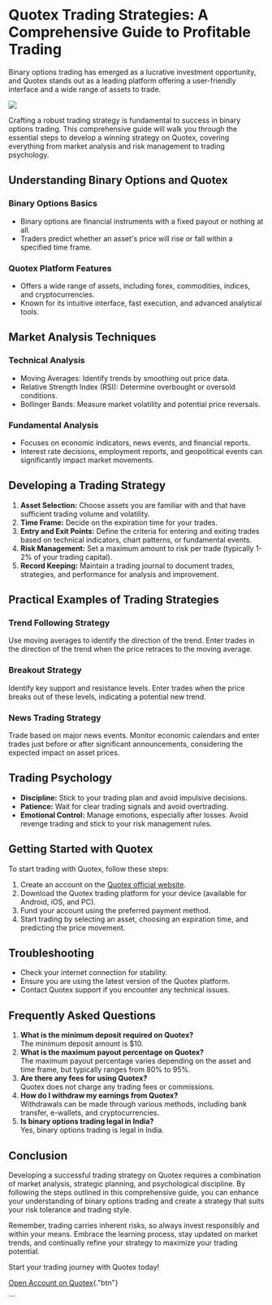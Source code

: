 # Quotex Trading Strategies: A Comprehensive Guide to Profitable Trading

Binary options trading has emerged as a lucrative investment
opportunity, and Quotex stands out as a leading platform offering a
user-friendly interface and a wide range of assets to trade.

[![](https://static.quotex.io/files/4_en/300_250.jpg)](https://traff.sbs/brokerqxlid)

Crafting a robust trading strategy is fundamental to success in binary
options trading. This comprehensive guide will walk you through the
essential steps to develop a winning strategy on Quotex, covering
everything from market analysis and risk management to trading
psychology.

## Understanding Binary Options and Quotex

### Binary Options Basics

-   Binary options are financial instruments with a fixed payout or
    nothing at all.
-   Traders predict whether an asset\'s price will rise or fall within a
    specified time frame.

### Quotex Platform Features

-   Offers a wide range of assets, including forex, commodities,
    indices, and cryptocurrencies.
-   Known for its intuitive interface, fast execution, and advanced
    analytical tools.

## Market Analysis Techniques

### Technical Analysis

-   Moving Averages: Identify trends by smoothing out price data.
-   Relative Strength Index (RSI): Determine overbought or oversold
    conditions.
-   Bollinger Bands: Measure market volatility and potential price
    reversals.

### Fundamental Analysis

-   Focuses on economic indicators, news events, and financial reports.
-   Interest rate decisions, employment reports, and geopolitical events
    can significantly impact market movements.

## Developing a Trading Strategy

1.  **Asset Selection:** Choose assets you are familiar with and that
    have sufficient trading volume and volatility.
2.  **Time Frame:** Decide on the expiration time for your trades.
3.  **Entry and Exit Points:** Define the criteria for entering and
    exiting trades based on technical indicators, chart patterns, or
    fundamental events.
4.  **Risk Management:** Set a maximum amount to risk per trade
    (typically 1-2% of your trading capital).
5.  **Record Keeping:** Maintain a trading journal to document trades,
    strategies, and performance for analysis and improvement.

## Practical Examples of Trading Strategies

### Trend Following Strategy

Use moving averages to identify the direction of the trend. Enter trades
in the direction of the trend when the price retraces to the moving
average.

### Breakout Strategy

Identify key support and resistance levels. Enter trades when the price
breaks out of these levels, indicating a potential new trend.

### News Trading Strategy

Trade based on major news events. Monitor economic calendars and enter
trades just before or after significant announcements, considering the
expected impact on asset prices.

## Trading Psychology

-   **Discipline:** Stick to your trading plan and avoid impulsive
    decisions.
-   **Patience:** Wait for clear trading signals and avoid overtrading.
-   **Emotional Control:** Manage emotions, especially after losses.
    Avoid revenge trading and stick to your risk management rules.

## Getting Started with Quotex

To start trading with Quotex, follow these steps:

1.  Create an account on the [Quotex official
    website](\%22https://traff.sbs/brokerqxsignup\%22).
2.  Download the Quotex trading platform for your device (available for
    Android, iOS, and PC).
3.  Fund your account using the preferred payment method.
4.  Start trading by selecting an asset, choosing an expiration time,
    and predicting the price movement.

## Troubleshooting

-   Check your internet connection for stability.
-   Ensure you are using the latest version of the Quotex platform.
-   Contact Quotex support if you encounter any technical issues.

## Frequently Asked Questions

1.  **What is the minimum deposit required on Quotex?**\
    The minimum deposit amount is \$10.
2.  **What is the maximum payout percentage on Quotex?**\
    The maximum payout percentage varies depending on the asset and time
    frame, but typically ranges from 80% to 95%.
3.  **Are there any fees for using Quotex?**\
    Quotex does not charge any trading fees or commissions.
4.  **How do I withdraw my earnings from Quotex?**\
    Withdrawals can be made through various methods, including bank
    transfer, e-wallets, and cryptocurrencies.
5.  **Is binary options trading legal in India?**\
    Yes, binary options trading is legal in India.

## Conclusion

Developing a successful trading strategy on Quotex requires a
combination of market analysis, strategic planning, and psychological
discipline. By following the steps outlined in this comprehensive guide,
you can enhance your understanding of binary options trading and create
a strategy that suits your risk tolerance and trading style.

Remember, trading carries inherent risks, so always invest responsibly
and within your means. Embrace the learning process, stay updated on
market trends, and continually refine your strategy to maximize your
trading potential.

Start your trading journey with Quotex today!

[Open Account on
Quotex](\%22https://traff.sbs/brokerqxsignup\%22){."btn"}

\`\`\`

